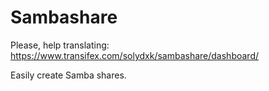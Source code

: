 Sambashare
===================

Please, help translating: https://www.transifex.com/solydxk/sambashare/dashboard/

Easily create Samba shares.
